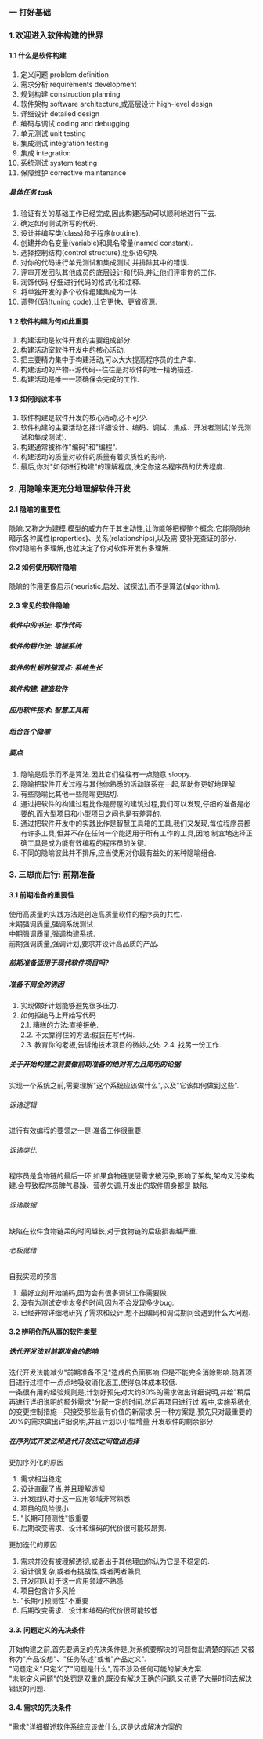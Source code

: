### 一 打好基础
### 1.欢迎进入软件构建的世界
#### 1.1 什么是软件构建
1. 定义问题 problem definition
2. 需求分析 requirements development
3. 规划构建 construction planning
4. 软件架构 software architecture,或高层设计 high-level design
5. 详细设计 detailed design
6. 编码与调试 coding and debugging
7. 单元测试 unit testing
8. 集成测试 integration testing
9. 集成 integration
10. 系统测试 system testing
11. 保障维护 corrective maintenance

##### 具体任务 task
1. 验证有关的基础工作已经完成,因此构建活动可以顺利地进行下去.
2. 确定如何测试所写的代码.
3. 设计并编写类(class)和子程序(routine).
4. 创建并命名变量(variable)和具名常量(named constant).
5. 选择控制结构(control structure),组织语句块.
6. 对你的代码进行单元测试和集成测试,并排除其中的错误.
7. 评审开发团队其他成员的底层设计和代码,并让他们评审你的工作.
8. 润饰代码,仔细进行代码的格式化和注释.
9. 将单独开发的多个软件组建集成为一体.
10. 调整代码(tuning code),让它更快、更省资源.

#### 1.2 软件构建为何如此重要
1. 构建活动是软件开发的主要组成部分.
2. 构建活动室软件开发中的核心活动.
3. 把主要精力集中于构建活动,可以大大提高程序员的生产率.
4. 构建活动的产物--源代码--往往是对软件的唯一精确描述.
5. 构建活动是唯一一项确保会完成的工作.

#### 1.3 如何阅读本书
1. 软件构建是软件开发的核心活动,必不可少.
2. 软件构建的主要活动包括:详细设计、编码、调试、集成、开发者测试(单元测试和集成测试).
3. 构建通常被称作"编码"和"编程".
4. 构建活动的质量对软件的质量有着实质性的影响.
5. 最后,你对"如何进行构建"的理解程度,决定你这名程序员的优秀程度.

### 2. 用隐喻来更充分地理解软件开发
#### 2.1 隐喻的重要性
隐喻:又称之为建模.模型的威力在于其生动性,让你能够把握整个概念.它能隐隐地暗示各种属性(properties)、关系(relationships),以及需
要补充查证的部分.<br/>
你对隐喻有多理解,也就决定了你对软件开发有多理解.
#### 2.2 如何使用软件隐喻
隐喻的作用更像启示(heuristic,启发、试探法),而不是算法(algorithm).
#### 2.3 常见的软件隐喻
##### 软件中的书法: 写作代码
##### 软件的耕作法: 培植系统
##### 软件的牡蛎养殖观点: 系统生长
##### 软件构建: 建造软件
##### 应用软件技术: 智慧工具箱
##### 组合各个隐喻
##### 要点
1. 隐喻是启示而不是算法.因此它们往往有一点随意 sloopy.
2. 隐喻把软件开发过程与其他你熟悉的活动联系在一起,帮助你更好地理解.
3. 有些隐喻比其他一些隐喻更贴切.
4. 通过把软件的构建过程比作是房屋的建筑过程,我们可以发现,仔细的准备是必要的,而大型项目和小型项目之间也是有差异的.
5. 通过把软件开发中的实践比作是智慧工具箱的工具,我们又发现,每位程序员都有许多工具,但并不存在任何一个能适用于所有工作的工具,因地
制宜地选择正确工具是成为能有效编程的程序员的关键.
6. 不同的隐喻彼此并不排斥,应当使用对你最有益处的某种隐喻组合.

### 3. 三思而后行: 前期准备
#### 3.1 前期准备的重要性
使用高质量的实践方法是创造高质量软件的程序员的共性.<br/>
末期强调质量,强调系统测试.<br/>
中期强调质量,强调构建系统.<br/>
前期强调质量,强调计划,要求并设计高品质的产品.
##### 前期准备适用于现代软件项目吗?
##### 准备不周全的诱因
1. 实现做好计划能够避免很多压力.
2. 如何拒绝马上开始写代码<br/>
2.1. 糟糕的方法:直接拒绝.<br/>
2.2. 不太靠得住的方法:假装在写代码.<br/>
2.3. 教育你的老板,告诉他技术项目的微妙之处.
2.4. 找另一份工作.
##### 关于开始构建之前要做前期准备的绝对有力且简明的论据
实现一个系统之前,需要理解"这个系统应该做什么",以及"它该如何做到这些".
###### 诉诸逻辑
进行有效编程的要领之一是:准备工作很重要.
###### 诉诸类比
程序员是食物链的最后一环,如果食物链底层需求被污染,影响了架构,架构又污染构建.会导致程序员脾气暴躁、营养失调,开发出的软件周身都是
缺陷.
###### 诉诸数据
缺陷在软件食物链呆的时间越长,对于食物链的后级损害越严重.
###### 老板就绪
自我实现的预言
1. 最好立刻开始编码,因为会有很多调试工作需要做.
2. 没有为测试安排太多的时间,因为不会发现多少bug.
3. 已经非常详细地研究了需求和设计,想不出编码和调试期间会遇到什么大问题.

#### 3.2 辨明你所从事的软件类型
##### 迭代开发法对前期准备的影响
迭代开发法能减少"前期准备不足"造成的负面影响,但是不能完全消除影响.随着项目进行过程中一点点地吸收消化返工,使得总体成本较低.<br/>
一条很有用的经验规则是,计划好预先对大约80%的需求做出详细说明,并给"稍后再进行详细说明的额外需求"分配一定的时间.然后再项目进行过
程中,实施系统化的变更控制措施--只接受那些最有价值的新需求.另一种方案是,预先只对最重要的20%的需求做出详细说明,并且计划以小幅增量
开发软件的剩余部分.
##### 在序列式开发法和迭代开发法之间做出选择
更加序列化的原因
1. 需求相当稳定
2. 设计直截了当,并且理解透彻
3. 开发团队对于这一应用领域非常熟悉
4. 项目的风险很小
5. "长期可预测性"很重要
6. 后期改变需求、设计和编码的代价很可能较昂贵.

更加迭代的原因
1. 需求并没有被理解透彻,或者出于其他理由你认为它是不稳定的.
2. 设计很复杂,或者有挑战性,或者两者兼具
3. 开发团队对于这一应用领域不熟悉
4. 项目包含许多风险
5. "长期可预测性"不重要
6. 后期改变需求、设计和编码的代价很可能较低

#### 3.3. 问题定义的先决条件
开始构建之前,首先要满足的先决条件是,对系统要解决的问题做出清楚的陈述.又被称为"产品设想"、"任务陈述"或者"产品定义".<br/>
"问题定义"只定义了"问题是什么",而不涉及任何可能的解决方案.<br/>
"未能定义问题"的处罚是双重的,既没有解决正确的问题,又花费了大量时间去解决错误的问题.
#### 3.4. 需求的先决条件
"需求"详细描述软件系统应该做什么,这是达成解决方案的

